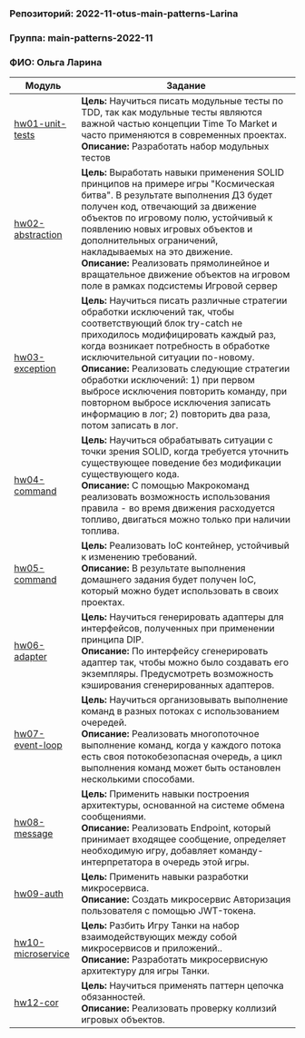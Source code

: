 ### Репозиторий: 2022-11-otus-main-patterns-Larina
### Группа: main-patterns-2022-11  
### ФИО: Ольга Ларина

| Модуль                                   |Задание|
|------------------------------------------| --- |
| [hw01-unit-tests](./hw01-unit-tests)     |**Цель:** Научиться писать модульные тесты по TDD, так как модульные тесты являются важной частью концепции Time To Market и часто применяются в современных проектах.<br />**Описание:** Разработать набор модульных тестов
| [hw02-abstraction](./hw02-abstraction)   |**Цель:** Выработать навыки применения SOLID принципов на примере игры "Космическая битва". В результате выполнения ДЗ будет получен код, отвечающий за движение объектов по игровому полю, устойчивый к появлению новых игровых объектов и дополнительных ограничений, накладываемых на это движение.<br />**Описание:** Реализовать прямолинейное и вращательное движение объектов на игровом поле в рамках подсистемы Игровой сервер
| [hw03-exception](./hw03-exception)       |**Цель:** Научиться писать различные стратегии обработки исключений так, чтобы соответствующий блок try-catсh не приходилось модифицировать каждый раз, когда возникает потребность в обработке исключительной ситуации по-новому.<br />**Описание:** Реализовать следующие стратегии обработки исключений: 1) при первом выбросе исключения повторить команду, при повторном выбросе исключения записать информацию в лог; 2) повторить два раза, потом записать в лог.
| [hw04-command](./hw04-command)           |**Цель:** Научиться обрабатывать ситуации с точки зрения SOLID, когда требуется уточнить существующее поведение без модификации существующего кода.<br />**Описание:** С помощью Макрокоманд реализовать возможность использования правила - во время движения расходуется топливо, двигаться можно только при наличии топлива.
| [hw05-command](./hw05-ioc)               |**Цель:** Реализовать IoC контейнер, устойчивый к изменению требований.<br />**Описание:** В результате выполнения домашнего задания будет получен IoC, который можно будет использовать в своих проектах.
| [hw06-adapter](./hw06-adapter)           |**Цель:** Научиться генерировать адаптеры для интерфейсов, полученных при применении принципа DIP.<br />**Описание:** По интерфейсу сгенерировать адаптер так, чтобы можно было создавать его экземпляры. Предусмотреть возможность кэширования сгенерированных адаптеров.
| [hw07-event-loop](./hw07-event-loop)     |**Цель:** Научиться организовывать выполнение команд в разных потоках с использованием очередей.<br />**Описание:** Реализовать многопоточное выполнение команд, когда у каждого потока есть своя потокобезопасная очередь, а цикл выполнения команд может быть остановлен несколькими способами.
| [hw08-message](./hw08-message)           |**Цель:** Применить навыки построения архитектуры, основанной на системе обмена сообщениями.<br />**Описание:** Реализовать Endpoint, который принимает входящее сообщение, определяет необходимую игру, добавляет команду-интерпретатора в очередь этой игры.
| [hw09-auth](./hw09-auth)                 |**Цель:** Применить навыки разработки микросервиса.<br />**Описание:** Создать микросервис Авторизация пользователя с помощью JWT-токена.
| [hw10-microservice](./hw10-microservice) |**Цель:** Разбить Игру Танки на набор взаимодействующих между собой микросервисов и приложений..<br />**Описание:** Разработать микросервисную архитектуру для игры Танки.
| [hw12-cor](./hw12-cor)                   |**Цель:** Научиться применять паттерн цепочка обязанностей.<br />**Описание:** Реализовать проверку коллизий игровых объектов.
